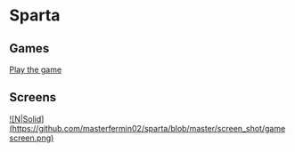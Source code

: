 # Sparta

## Games
[Play the game](https://santiaguero.online/sparta/)

## Screens
[![N|Solid](https://github.com/masterfermin02/sparta/blob/master/screen_shot/game screen.png)](https://github.com/masterfermin02/sparta)
